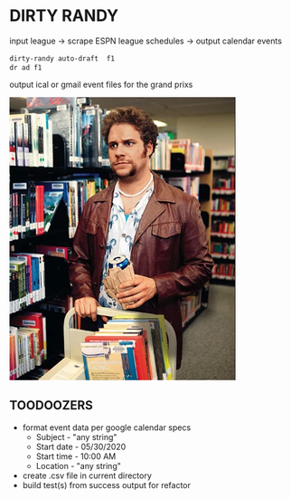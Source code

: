 # DIRTY RANDY

input league -> scrape ESPN league schedules -> output calendar events

```
dirty-randy auto-draft  f1
dr ad f1
```

output ical or gmail event files for the grand prixs

![dirty randy, brother](/dr.png)

## TOODOOZERS

- format event data per google calendar specs
    - Subject - "any string"
    - Start date - 05/30/2020
    - Start time - 10:00 AM
    - Location - "any string"
- create .csv file in current directory
- build test(s) from success output for refactor

